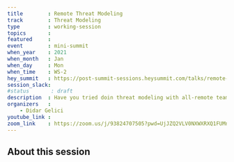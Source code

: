 ```yaml
---
title        : Remote Threat Modeling
track        : Threat Modeling
type         : working-session
topics       :
featured     :
event        : mini-summit
when_year    : 2021
when_month   : Jan
when_day     : Mon
when_time    : WS-2
hey_summit   : https://post-summit-sessions.heysummit.com/talks/remote-threat-modeling/
session_slack:
#status       : draft
description  : Have you tried doin threat modeling with all-remote teams? What worked? What didn't? Let's share our experience. 
organizers   :
    - Didar Gelici
youtube_link :
zoom_link    : https://zoom.us/j/93824707505?pwd=UjJZQ2VLV0NXWXRXQ1FUMndiV0FrZz09
---
```


## About this session
